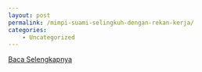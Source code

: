 ```yaml
---
layout: post
permalink: /mimpi-suami-selingkuh-dengan-rekan-kerja/
categories:
    - Uncategorized
---
```


[Baca Selengkapnya](/07)